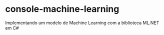 # console-machine-learning
Implementando um modelo de Machine Learning com a biblioteca ML.NET em C#
